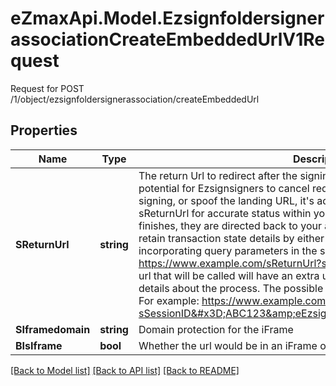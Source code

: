 # eZmaxApi.Model.EzsignfoldersignerassociationCreateEmbeddedUrlV1Request
Request for POST /1/object/ezsignfoldersignerassociation/createEmbeddedUrl

## Properties

Name | Type | Description | Notes
------------ | ------------- | ------------- | -------------
**SReturnUrl** | **string** | The return Url to redirect after the signing is completed  **Warning** Due to the potential for Ezsignsigners to cancel redirection, close their browser post-signing, or spoof the landing URL, it&#39;s advisable not to solely depend on the sReturnUrl for accurate status within your integration.  Once the Ezsignsigner finishes, they are directed back to your application. Your application can retain transaction state details by either storing data in a cookie or incorporating query parameters in the sReturnUrl. For example: https://www.example.com/sReturnUrl?sSessionID&#x3D;ABC123  The actual url that will be called will have an extra url parameter appended to give details about the process. The possible values are listed in the table below. For example: https://www.example.com/sReturnUrl?sSessionID&#x3D;ABC123&amp;eEzsignEvent&#x3D;CompletedEzsignfolder   |**Query parameters appended**| |- --| |eEzsignEvent|   |**eEzsignEvent**|**Description**| |- --|- --| |SessionTimeout|The session timed out| |SessionLogout|The Ezsignsigner signed out| |DeclinedTermOfUse|The Ezsignsigner refused the terms| |DeclinedSign|The Ezsignsigner refused to sign| |Reassigned|The Ezsignsigner reassigned his signatures to someone else| |CompletedStep|The Ezsignsigner completed his step. There is other signatures to complete the Ezsigndocument| |CompletedEzsignfolder|The Ezsignfolder is completed. Everyone signed their signatures| | [optional] 
**SIframedomain** | **string** | Domain protection for the iFrame | [optional] 
**BIsIframe** | **bool** | Whether the url would be in an iFrame or not | [optional] 

[[Back to Model list]](../README.md#documentation-for-models) [[Back to API list]](../README.md#documentation-for-api-endpoints) [[Back to README]](../README.md)

